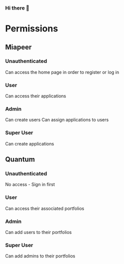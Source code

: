 ### Hi there 👋

<!--
**Miapeer/miapeer** is a ✨ _special_ ✨ repository because its `README.md` (this file) appears on your GitHub profile.

Here are some ideas to get you started:

- 🔭 I’m currently working on ...
- 🌱 I’m currently learning ...
- 👯 I’m looking to collaborate on ...
- 🤔 I’m looking for help with ...
- 💬 Ask me about ...
- 📫 How to reach me: ...
- 😄 Pronouns: ...
- ⚡ Fun fact: ...
-->

# Permissions
## Miapeer
### Unauthenticated
Can access the home page in order to register or log in

### User
Can access their applications

### Admin
Can create users
Can assign applications to users

### Super User
Can create applications

## Quantum
### Unauthenticated
No access - Sign in first

### User
Can access their associated portfolios

### Admin
Can add users to their portfolios

### Super User
Can add admins to their portfolios
